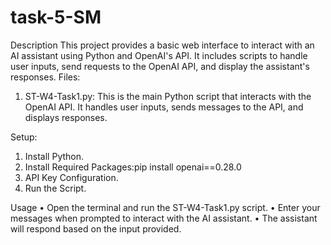 # task-5-SM

Description 
This project provides a basic web interface to interact with an AI assistant using Python and OpenAI's API. It includes scripts to handle user inputs, send requests to the OpenAI API, and display the assistant's responses.
Files:
1.	ST-W4-Task1.py: This is the main Python script that interacts with the OpenAI API. It handles user inputs, sends messages to the API, and displays responses.


Setup:
1.	Install Python.
2.	Install Required Packages:pip install openai==0.28.0
3.	API Key Configuration.
4.	Run the Script.

Usage
•	Open the terminal and run the ST-W4-Task1.py script.
•	Enter your messages when prompted to interact with the AI assistant.
•	The assistant will respond based on the input provided.


